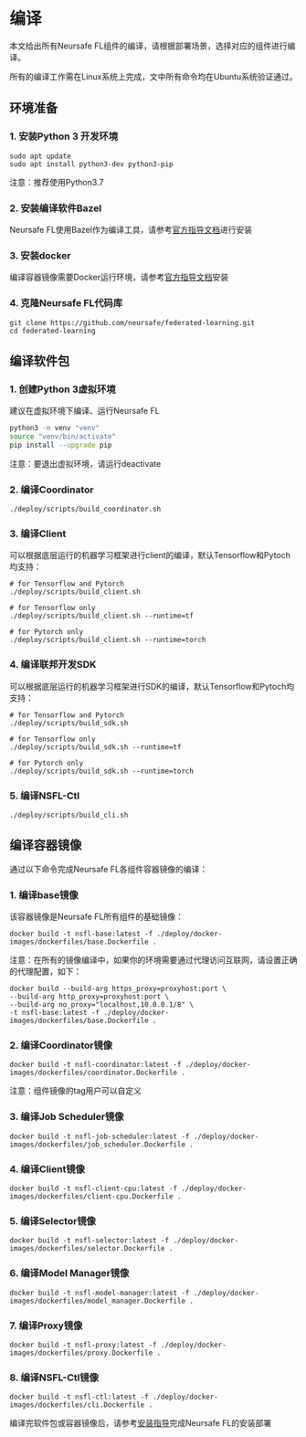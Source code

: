 # 编译

本文给出所有Neursafe FL组件的编译，请根据部署场景，选择对应的组件进行编译。

所有的编译工作需在Linux系统上完成，文中所有命令均在Ubuntu系统验证通过。



## 环境准备

### 1. 安装Python 3 开发环境

 ```
sudo apt update
sudo apt install python3-dev python3-pip
 ```

注意：推荐使用Python3.7



### 2. 安装编译软件Bazel

Neursafe FL使用Bazel作为编译工具，请参考[官方指导文档](https://docs.bazel.build/versions/main/install.html)进行安装



### 3. 安装docker

编译容器镜像需要Docker运行环境，请参考[官方指导文档](https://docs.docker.com/get-docker/)安装



### 4. 克隆Neursafe FL代码库

```shell
git clone https://github.com/neursafe/federated-learning.git
cd federated-learning
```



## 编译软件包

### 1. 创建Python 3虚拟环境

建议在虚拟环境下编译、运行Neursafe FL

```sh
python3 -m venv "venv"
source "venv/bin/activate"
pip install --upgrade pip
```

注意：要退出虚拟环境，请运行deactivate



### 2. 编译Coordinator

```shell
./deploy/scripts/build_coordinator.sh
```



### 3. 编译Client

可以根据底层运行的机器学习框架进行client的编译，默认Tensorflow和Pytoch均支持：

```shell
# for Tensorflow and Pytorch
./deploy/scripts/build_client.sh

# for Tensorflow only
./deploy/scripts/build_client.sh --runtime=tf

# for Pytorch only
./deploy/scripts/build_client.sh --runtime=torch
```



### 4. 编译联邦开发SDK

可以根据底层运行的机器学习框架进行SDK的编译，默认Tensorflow和Pytoch均支持：

```shell
# for Tensorflow and Pytorch
./deploy/scripts/build_sdk.sh

# for Tensorflow only
./deploy/scripts/build_sdk.sh --runtime=tf

# for Pytorch only
./deploy/scripts/build_sdk.sh --runtime=torch
```



### 5. 编译NSFL-Ctl

```shell
./deploy/scripts/build_cli.sh
```



## 编译容器镜像

通过以下命令完成Neursafe FL各组件容器镜像的编译：

### 1. 编译base镜像

该容器镜像是Neursafe FL所有组件的基础镜像：

```shell
docker build -t nsfl-base:latest -f ./deploy/docker-images/dockerfiles/base.Dockerfile .
```

注意：在所有的镜像编译中，如果你的环境需要通过代理访问互联网，请设置正确的代理配置，如下：

```
docker build --build-arg https_proxy=proxyhost:port \
--build-arg http_proxy=proxyhost:port \
--build-arg no_proxy="localhost,10.0.0.1/8" \
-t nsfl-base:latest -f ./deploy/docker-images/dockerfiles/base.Dockerfile .
```



### 2. 编译Coordinator镜像

```shell
docker build -t nsfl-coordinator:latest -f ./deploy/docker-images/dockerfiles/coordinator.Dockerfile .
```

注意：组件镜像的tag用户可以自定义



### 3. 编译Job Scheduler镜像

```shell 
docker build -t nsfl-job-scheduler:latest -f ./deploy/docker-images/dockerfiles/job_scheduler.Dockerfile .
```



### 4. 编译Client镜像

```shell
docker build -t nsfl-client-cpu:latest -f ./deploy/docker-images/dockerfiles/client-cpu.Dockerfile .
```



### 5. 编译Selector镜像

```shell
docker build -t nsfl-selector:latest -f ./deploy/docker-images/dockerfiles/selector.Dockerfile .
```



### 6. 编译Model Manager镜像

```shell
docker build -t nsfl-model-manager:latest -f ./deploy/docker-images/dockerfiles/model_manager.Dockerfile .
```



### 7. 编译Proxy镜像

```shell
docker build -t nsfl-proxy:latest -f ./deploy/docker-images/dockerfiles/proxy.Dockerfile .
```



### 8. 编译NSFL-Ctl镜像

```shell
docker build -t nsfl-ctl:latest -f ./deploy/docker-images/dockerfiles/cli.Dockerfile .
```



编译完软件包或容器镜像后，请参考[安装指导](install_zh.md)完成Neursafe FL的安装部署

